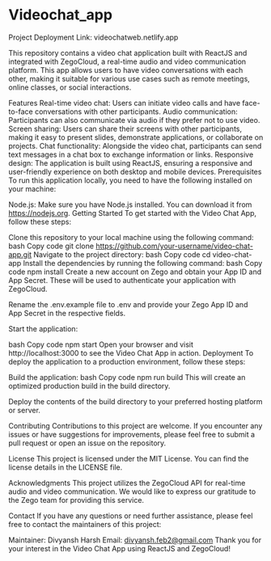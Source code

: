 # Videochat_app
Project Deployment Link: videochatweb.netlify.app

This repository contains a video chat application built with ReactJS and integrated with ZegoCloud, a real-time audio and video communication platform. This app allows users to have video conversations with each other, making it suitable for various use cases such as remote meetings, online classes, or social interactions.

Features
Real-time video chat: Users can initiate video calls and have face-to-face conversations with other participants.
Audio communication: Participants can also communicate via audio if they prefer not to use video.
Screen sharing: Users can share their screens with other participants, making it easy to present slides, demonstrate applications, or collaborate on projects.
Chat functionality: Alongside the video chat, participants can send text messages in a chat box to exchange information or links.
Responsive design: The application is built using ReactJS, ensuring a responsive and user-friendly experience on both desktop and mobile devices.
Prerequisites
To run this application locally, you need to have the following installed on your machine:

Node.js: Make sure you have Node.js installed. You can download it from https://nodejs.org.
Getting Started
To get started with the Video Chat App, follow these steps:

Clone this repository to your local machine using the following command:
bash
Copy code
git clone https://github.com/your-username/video-chat-app.git
Navigate to the project directory:
bash
Copy code
cd video-chat-app
Install the dependencies by running the following command:
bash
Copy code
npm install
Create a new account on Zego and obtain your App ID and App Secret. These will be used to authenticate your application with ZegoCloud.

Rename the .env.example file to .env and provide your Zego App ID and App Secret in the respective fields.

Start the application:

bash
Copy code
npm start
Open your browser and visit http://localhost:3000 to see the Video Chat App in action.
Deployment
To deploy the application to a production environment, follow these steps:

Build the application:
bash
Copy code
npm run build
This will create an optimized production build in the build directory.

Deploy the contents of the build directory to your preferred hosting platform or server.

Contributing
Contributions to this project are welcome. If you encounter any issues or have suggestions for improvements, please feel free to submit a pull request or open an issue on the repository.

License
This project is licensed under the MIT License. You can find the license details in the LICENSE file.

Acknowledgments
This project utilizes the ZegoCloud API for real-time audio and video communication. We would like to express our gratitude to the Zego team for providing this service.

Contact
If you have any questions or need further assistance, please feel free to contact the maintainers of this project:

Maintainer: Divyansh Harsh
Email: divyansh.feb2@gmail.com
Thank you for your interest in the Video Chat App using ReactJS and ZegoCloud!





